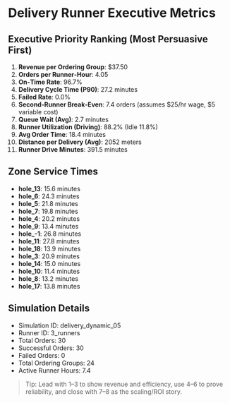 # Delivery Runner Executive Metrics

## Executive Priority Ranking (Most Persuasive First)
1. **Revenue per Ordering Group**: $37.50
2. **Orders per Runner‑Hour**: 4.05
3. **On‑Time Rate**: 96.7%
4. **Delivery Cycle Time (P90)**: 27.2 minutes
5. **Failed Rate**: 0.0%
6. **Second‑Runner Break‑Even**: 7.4 orders (assumes $25/hr wage, $5 variable cost)
7. **Queue Wait (Avg)**: 2.7 minutes
8. **Runner Utilization (Driving)**: 88.2% (Idle 11.8%)
9. **Avg Order Time**: 18.4 minutes
10. **Distance per Delivery (Avg)**: 2052 meters
11. **Runner Drive Minutes**: 391.5 minutes

## Zone Service Times
- **hole_13**: 15.6 minutes
- **hole_6**: 24.3 minutes
- **hole_5**: 21.8 minutes
- **hole_7**: 19.8 minutes
- **hole_4**: 20.2 minutes
- **hole_9**: 13.4 minutes
- **hole_-1**: 26.8 minutes
- **hole_11**: 27.8 minutes
- **hole_18**: 13.9 minutes
- **hole_3**: 20.9 minutes
- **hole_14**: 15.0 minutes
- **hole_10**: 11.4 minutes
- **hole_8**: 13.2 minutes
- **hole_17**: 13.8 minutes


## Simulation Details
- Simulation ID: delivery_dynamic_05
- Runner ID: 3_runners
- Total Orders: 30
- Successful Orders: 30
- Failed Orders: 0
- Total Ordering Groups: 24
- Active Runner Hours: 7.4

> Tip: Lead with 1–3 to show revenue and efficiency, use 4–6 to prove reliability, and close with 7–8 as the scaling/ROI story.
